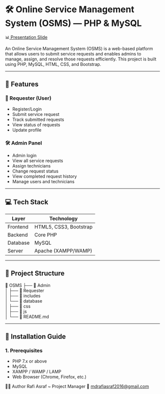 # 🛠️ Online Service Management System (OSMS) — PHP & MySQL
📊[ Presentation Slide](https://docs.google.com/presentation/d/1CNwSbBuj16w-7eIoJLB2fshoPD-fXSDJ/edit?usp=sharing&ouid=100015217342737412470&rtpof=true&sd=true)

An Online Service Management System (OSMS) is a web-based platform that allows users to submit service requests and enables admins to manage, assign, and resolve those requests efficiently. This project is built using PHP, MySQL, HTML, CSS, and Bootstrap.

---

## 🔧 Features

### 👤 Requester (User)
- Register/Login
- Submit service request
- Track submitted requests
- View status of requests
- Update profile

### 🛠️ Admin Panel
- Admin login
- View all service requests
- Assign technicians
- Change request status
- View completed request history
- Manage users and technicians

---

## 💻 Tech Stack

| Layer      | Technology           |
|------------|----------------------|
| Frontend   | HTML5, CSS3, Bootstrap |
| Backend    | Core PHP             |
| Database   | MySQL                |
| Server     | Apache (XAMPP/WAMP)  |

---

## 📁 Project Structure

📂 OSMS 
├── 📁  Admin  
│   ├── 📁 Requester  
│   ├── 📁 includes  
│   └── 📁 database  
│   ├── 📁 css  
│   ├── 📁 js  
│   └── 📁 README.md


---

## 🚀 Installation Guide

### 1. Prerequisites

- PHP 7.x or above
- MySQL
- XAMPP / WAMP / LAMP
- Web Browser (Chrome, Firefox, etc.)


🧑‍💻 Author
Rafi Asraf ~
Project Manager
📧 mdrafiasraf2016@gmail.com
